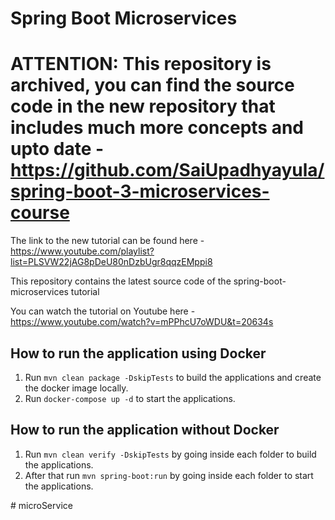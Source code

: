 # Spring Boot Microservices

# ATTENTION: This repository is archived, you can find the source code in the new repository that includes much more concepts and upto date - https://github.com/SaiUpadhyayula/spring-boot-3-microservices-course

The link to the new tutorial can be found here - https://www.youtube.com/playlist?list=PLSVW22jAG8pDeU80nDzbUgr8qqzEMppi8

This repository contains the latest source code of the spring-boot-microservices tutorial

You can watch the tutorial on Youtube here - https://www.youtube.com/watch?v=mPPhcU7oWDU&t=20634s

## How to run the application using Docker

1. Run `mvn clean package -DskipTests` to build the applications and create the docker image locally.
2. Run `docker-compose up -d` to start the applications.

## How to run the application without Docker

1. Run `mvn clean verify -DskipTests` by going inside each folder to build the applications.
2. After that run `mvn spring-boot:run` by going inside each folder to start the applications.

#   m i c r o S e r v i c e  
 